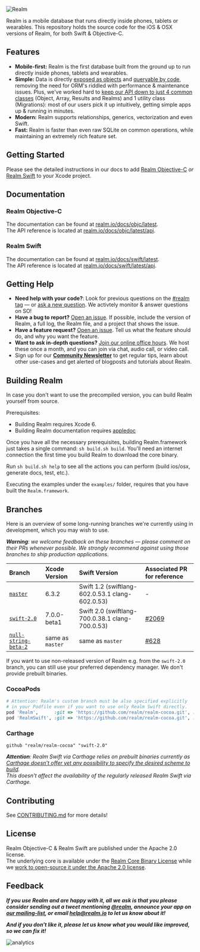 ![Realm](https://github.com/realm/realm-cocoa/raw/master/logo.png)

Realm is a mobile database that runs directly inside phones, tablets or wearables.
This repository holds the source code for the iOS & OSX versions of Realm, for both Swift & Objective-C.

## Features

* **Mobile-first:** Realm is the first database built from the ground up to run directly inside phones, tablets and wearables.
* **Simple:** Data is directly [exposed as objects](https://realm.io/docs/objc/latest/#models) and [queryable by code](https://realm.io/docs/objc/latest/#queries), removing the need for ORM's riddled with performance & maintenance issues. Plus, we've worked hard to [keep our API down to just 4 common classes](https://realm.io/docs/objc/latest/api/) (Object, Array, Results and Realms) and 1 utility class (Migrations): most of our users pick it up intuitively, getting simple apps up & running in minutes.
* **Modern:** Realm supports relationships, generics, vectorization and even Swift.
* **Fast:** Realm is faster than even raw SQLite on common operations, while maintaining an extremely rich feature set.

## Getting Started

Please see the detailed instructions in our docs to add [Realm Objective-C](https://realm.io/docs/objc/latest/#installation) _or_ [Realm Swift](https://realm.io/docs/swift/latest/#installation) to your Xcode project.

## Documentation

### Realm Objective-C

The documentation can be found at [realm.io/docs/objc/latest](https://realm.io/docs/objc/latest).  
The API reference is located at [realm.io/docs/objc/latest/api](https://realm.io/docs/objc/latest/api).

### Realm Swift

The documentation can be found at [realm.io/docs/swift/latest](https://realm.io/docs/swift/latest).  
The API reference is located at [realm.io/docs/swift/latest/api](https://realm.io/docs/swift/latest/api).

## Getting Help

- **Need help with your code?**: Look for previous questions on the  [#realm tag](https://stackoverflow.com/questions/tagged/realm?sort=newest) — or [ask a new question](https://stackoverflow.com/questions/ask?tags=realm). We activtely monitor & answer questions on SO!
- **Have a bug to report?** [Open an issue](https://github.com/realm/realm-cocoa/issues/new). If possible, include the version of Realm, a full log, the Realm file, and a project that shows the issue.
- **Have a feature request?** [Open an issue](https://github.com/realm/realm-cocoa/issues/new). Tell us what the feature should do, and why you want the feature.
- **Want to ask in-depth questions?** [Join our online office hours](https://attendee.gotowebinar.com/rt/1182038037080364033). We host these once a month, and you can join via chat, audio call, or video call.
- Sign up for our [**Community Newsletter**](http://eepurl.com/VEKCn) to get regular tips, learn about other use-cases and get alerted of blogposts and tutorials about Realm.

## Building Realm

In case you don't want to use the precompiled version, you can build Realm yourself from source.

Prerequisites:

* Building Realm requires Xcode 6.
* Building Realm documentation requires [appledoc](https://github.com/tomaz/appledoc)

Once you have all the necessary prerequisites, building Realm.framework just takes a single command: `sh build.sh build`. You'll need an internet connection the first time you build Realm to download the core binary.

Run `sh build.sh help` to see all the actions you can perform (build ios/osx, generate docs, test, etc.).

Executing the examples under the `examples/` folder, requires that you have built the `Realm.framework`.


## Branches

Here is an overview of some long-running branches we're currently using in development, which you may wish to use.

_**Warning**: we welcome feedback on these branches — please comment on their PRs whenever possible.
We strongly recommend against using those branches to ship production applications._

| Branch                                                             | Xcode Version    | Swift Version                                   | Associated PR for reference           |
|:-------------------------------------------------------------------|:-----------------|:------------------------------------------------|:--------------------------------------|
| [`master`](/realm/realm-cocoa/tree/master)                         | 6.3.2            | Swift 1.2 (swiftlang-602.0.53.1 clang-602.0.53) | -                                     |
| [`swift-2.0`](/realm/realm-cocoa/tree/swift-2.0)                   | 7.0.0-beta1      | Swift 2.0 (swiftlang-700.0.38.1 clang-700.0.53) | [#2069](/realm/realm-cocoa/pull/2069) |
| [`null-string-beta-2`](/realm/realm-cocoa/tree/null-string-beta-2) | same as `master` | same as `master`                                | [#628](/realm/realm-cocoa/issues/628) |

If you want to use non-released version of Realm e.g. from the `swift-2.0` branch,
you can still use your preferred dependency manager. We don't provide prebuilt binaries.

### CocoaPods

```ruby
# Attention: Realm's custom branch must be also specified explicitly
# in your Podfile even if you want to use only Realm Swift directly.
pod 'Realm',      :git => 'https://github.com/realm/realm-cocoa.git', :branch => 'swift-2.0'
pod 'RealmSwift', :git => 'https://github.com/realm/realm-cocoa.git', :branch => 'swift-2.0'
```

### Carthage

```Cartfile
github "realm/realm-cocoa" "swift-2.0"
```

_**Attention**: Realm Swift via Carthage relies on prebuilt binaries currently as [Carthage doesn't offer yet any
possibility to specify the desired scheme to build](https://github.com/carthage/Carthage/issues/395).  
This doesn't affect the availability of the regularly released Realm Swift via Carthage._

## Contributing

See [CONTRIBUTING.md](CONTRIBUTING.md) for more details!

## License

Realm Objective-C & Realm Swift are published under the Apache 2.0 license.  
The underlying core is available under the [Realm Core Binary License](https://github.com/realm/realm-cocoa/blob/master/LICENSE#L210-L243) while we [work to open-source it under the Apache 2.0 license](https://realm.io/docs/objc/latest/#faq).

## Feedback

**_If you use Realm and are happy with it, all we ask is that you please consider sending out a tweet mentioning [@realm](https://twitter.com/realm), announce your app on [our mailing-list](https://groups.google.com/forum/#!forum/realm-cocoa), or email [help@realm.io](mailto:help@realm.io) to let us know about it!_**

**_And if you don't like it, please let us know what you would like improved, so we can fix it!_**

![analytics](https://ga-beacon.appspot.com/UA-50247013-2/realm-cocoa/README?pixel)

